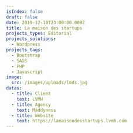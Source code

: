```yaml
---
isIndex: false
draft: false
date: 2019-12-18T23:00:00.000Z
title: La maison des startups
projects_types: Editorial
projects_solutions:
  - Wordpress
projects_tags:
  - Bootstrap
  - SASS
  - PHP
  - Javascript
image:
  src: /images/uploads/lmds.jpg
datas:
  - title: Client
    text: LVMH
  - title: Agency
    text: Maddyness
  - title: Website
    text: https://lamaisondesstartups.lvmh.com
---
```

